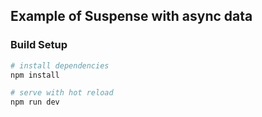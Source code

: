 ## Example of Suspense with async data

### Build Setup

``` bash
# install dependencies
npm install

# serve with hot reload
npm run dev

